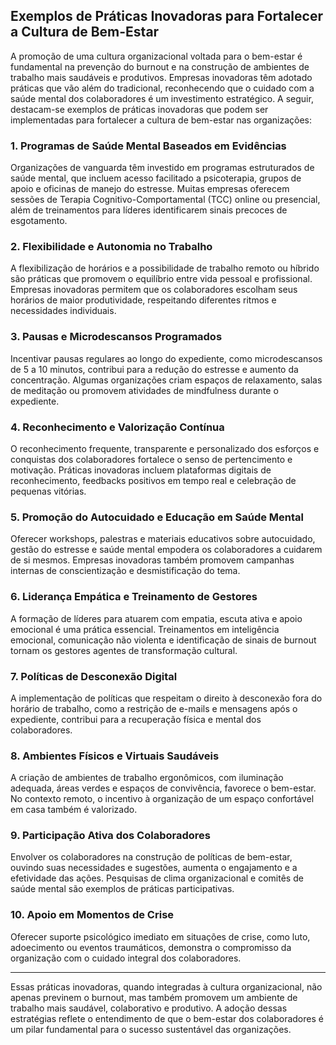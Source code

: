 
## Exemplos de Práticas Inovadoras para Fortalecer a Cultura de Bem-Estar

A promoção de uma cultura organizacional voltada para o bem-estar é fundamental na prevenção do burnout e na construção de ambientes de trabalho mais saudáveis e produtivos. Empresas inovadoras têm adotado práticas que vão além do tradicional, reconhecendo que o cuidado com a saúde mental dos colaboradores é um investimento estratégico. A seguir, destacam-se exemplos de práticas inovadoras que podem ser implementadas para fortalecer a cultura de bem-estar nas organizações:

### 1. **Programas de Saúde Mental Baseados em Evidências**

Organizações de vanguarda têm investido em programas estruturados de saúde mental, que incluem acesso facilitado a psicoterapia, grupos de apoio e oficinas de manejo do estresse. Muitas empresas oferecem sessões de Terapia Cognitivo-Comportamental (TCC) online ou presencial, além de treinamentos para líderes identificarem sinais precoces de esgotamento.

### 2. **Flexibilidade e Autonomia no Trabalho**

A flexibilização de horários e a possibilidade de trabalho remoto ou híbrido são práticas que promovem o equilíbrio entre vida pessoal e profissional. Empresas inovadoras permitem que os colaboradores escolham seus horários de maior produtividade, respeitando diferentes ritmos e necessidades individuais.

### 3. **Pausas e Microdescansos Programados**

Incentivar pausas regulares ao longo do expediente, como microdescansos de 5 a 10 minutos, contribui para a redução do estresse e aumento da concentração. Algumas organizações criam espaços de relaxamento, salas de meditação ou promovem atividades de mindfulness durante o expediente.

### 4. **Reconhecimento e Valorização Contínua**

O reconhecimento frequente, transparente e personalizado dos esforços e conquistas dos colaboradores fortalece o senso de pertencimento e motivação. Práticas inovadoras incluem plataformas digitais de reconhecimento, feedbacks positivos em tempo real e celebração de pequenas vitórias.

### 5. **Promoção do Autocuidado e Educação em Saúde Mental**

Oferecer workshops, palestras e materiais educativos sobre autocuidado, gestão do estresse e saúde mental empodera os colaboradores a cuidarem de si mesmos. Empresas inovadoras também promovem campanhas internas de conscientização e desmistificação do tema.

### 6. **Liderança Empática e Treinamento de Gestores**

A formação de líderes para atuarem com empatia, escuta ativa e apoio emocional é uma prática essencial. Treinamentos em inteligência emocional, comunicação não violenta e identificação de sinais de burnout tornam os gestores agentes de transformação cultural.

### 7. **Políticas de Desconexão Digital**

A implementação de políticas que respeitam o direito à desconexão fora do horário de trabalho, como a restrição de e-mails e mensagens após o expediente, contribui para a recuperação física e mental dos colaboradores.

### 8. **Ambientes Físicos e Virtuais Saudáveis**

A criação de ambientes de trabalho ergonômicos, com iluminação adequada, áreas verdes e espaços de convivência, favorece o bem-estar. No contexto remoto, o incentivo à organização de um espaço confortável em casa também é valorizado.

### 9. **Participação Ativa dos Colaboradores**

Envolver os colaboradores na construção de políticas de bem-estar, ouvindo suas necessidades e sugestões, aumenta o engajamento e a efetividade das ações. Pesquisas de clima organizacional e comitês de saúde mental são exemplos de práticas participativas.

### 10. **Apoio em Momentos de Crise**

Oferecer suporte psicológico imediato em situações de crise, como luto, adoecimento ou eventos traumáticos, demonstra o compromisso da organização com o cuidado integral dos colaboradores.

---

Essas práticas inovadoras, quando integradas à cultura organizacional, não apenas previnem o burnout, mas também promovem um ambiente de trabalho mais saudável, colaborativo e produtivo. A adoção dessas estratégias reflete o entendimento de que o bem-estar dos colaboradores é um pilar fundamental para o sucesso sustentável das organizações.
```
